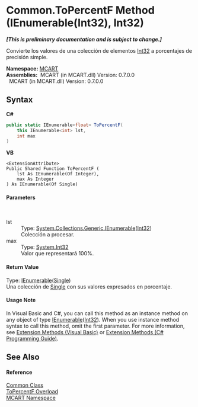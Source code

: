 # Common.ToPercentF Method (IEnumerable(Int32), Int32)
 _**\[This is preliminary documentation and is subject to change.\]**_

Convierte los valores de una colección de elementos <a href="http://msdn2.microsoft.com/es-es/library/td2s409d" target="_blank">Int32</a> a porcentajes de precisión simple.

**Namespace:**&nbsp;<a href="89e7854f-fe6f-d208-fb0c-b17953422852">MCART</a><br />**Assemblies:**&nbsp;&nbsp;MCART (in MCART.dll) Version: 0.7.0.0<br />&nbsp;&nbsp;MCART (in MCART.dll) Version: 0.7.0.0<br />

## Syntax

**C#**<br />
``` C#
public static IEnumerable<float> ToPercentF(
	this IEnumerable<int> lst,
	int max
)
```

**VB**<br />
``` VB
<ExtensionAttribute>
Public Shared Function ToPercentF ( 
	lst As IEnumerable(Of Integer),
	max As Integer
) As IEnumerable(Of Single)
```


#### Parameters
&nbsp;<dl><dt>lst</dt><dd>Type: <a href="http://msdn2.microsoft.com/es-es/library/9eekhta0" target="_blank">System.Collections.Generic.IEnumerable</a>(<a href="http://msdn2.microsoft.com/es-es/library/td2s409d" target="_blank">Int32</a>)<br />Colección a procesar.</dd><dt>max</dt><dd>Type: <a href="http://msdn2.microsoft.com/es-es/library/td2s409d" target="_blank">System.Int32</a><br />Valor que representará 100%.</dd></dl>

#### Return Value
Type: <a href="http://msdn2.microsoft.com/es-es/library/9eekhta0" target="_blank">IEnumerable</a>(<a href="http://msdn2.microsoft.com/es-es/library/3www918f" target="_blank">Single</a>)<br />Una colección de <a href="http://msdn2.microsoft.com/es-es/library/3www918f" target="_blank">Single</a> con sus valores expresados en porcentaje.

#### Usage Note
In Visual Basic and C#, you can call this method as an instance method on any object of type <a href="http://msdn2.microsoft.com/es-es/library/9eekhta0" target="_blank">IEnumerable</a>(<a href="http://msdn2.microsoft.com/es-es/library/td2s409d" target="_blank">Int32</a>). When you use instance method syntax to call this method, omit the first parameter. For more information, see <a href="http://msdn.microsoft.com/en-us/library/bb384936.aspx">Extension Methods (Visual Basic)</a> or <a href="http://msdn.microsoft.com/en-us/library/bb383977.aspx">Extension Methods (C# Programming Guide)</a>.

## See Also


#### Reference
<a href="2fd80ad6-3642-bb7d-ce7a-ef1284d6d716">Common Class</a><br /><a href="63c4af65-4834-4e82-023b-bf4feb4887a5">ToPercentF Overload</a><br /><a href="89e7854f-fe6f-d208-fb0c-b17953422852">MCART Namespace</a><br />